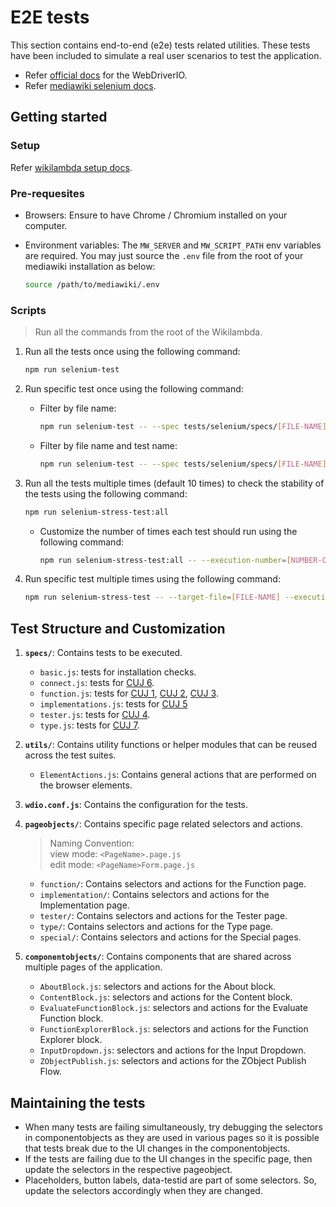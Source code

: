 # E2E tests

This section contains end-to-end (e2e) tests related utilities. These tests have been included to simulate a real user scenarios to test the application.
 
- Refer [official docs](https://webdriver.io/docs/api) for the WebDriverIO. 
- Refer [mediawiki selenium docs](https://www.mediawiki.org/wiki/Selenium). 

## Getting started

### Setup
Refer [wikilambda setup docs](https://www.mediawiki.org/wiki/MediaWiki-Docker/Extension/WikiLambda).

### Pre-requesites

- Browsers: Ensure to have Chrome / Chromium installed on your computer.
- Environment variables: The `MW_SERVER` and `MW_SCRIPT_PATH` env variables are required. You may just source the `.env` file from the root of your mediawiki installation as below:

    ```bash
    source /path/to/mediawiki/.env
    ```

### Scripts

> Run all the commands from the root of the Wikilambda.

1. Run all the tests once using the following command:

    ```bash
    npm run selenium-test
    ```

2. Run specific test once using the following command:

    - Filter by file name:

        ```bash
        npm run selenium-test -- --spec tests/selenium/specs/[FILE-NAME]
        ```

    - Filter by file name and test name:

        ```bash
        npm run selenium-test -- --spec tests/selenium/specs/[FILE-NAME] --mochaOpts.grep [TEST-NAME]
        ```

3. Run all the tests multiple times (default 10 times) to check the stability of the tests using the following command:

    ```bash
    npm run selenium-stress-test:all
    ```

    - Customize the number of times each test should run using the following command:

        ```bash
        npm run selenium-stress-test:all -- --execution-number=[NUMBER-OF-TIMES]
        ```

4. Run specific test multiple times using the following command:

    ```bash
    npm run selenium-stress-test -- --target-file=[FILE-NAME] --execution-number=[NUMBER-OF-TIMES]
    ```

## Test Structure and Customization

1. **`specs/`**: Contains tests to be executed.
    - `basic.js`: tests for installation checks.
    - `connect.js`: tests for [CUJ 6](https://phabricator.wikimedia.org/T318936).
    - `function.js`: tests for [CUJ 1](https://phabricator.wikimedia.org/T318922), [CUJ 2](https://phabricator.wikimedia.org/T318930), [CUJ 3](https://phabricator.wikimedia.org/T318933).
    - `implementations.js`: tests for [CUJ 5](https://phabricator.wikimedia.org/T318939)
    - `tester.js`: tests for [CUJ 4](https://phabricator.wikimedia.org/T318938).
    - `type.js`: tests for [CUJ 7](https://phabricator.wikimedia.org/T318943).

2. **`utils/`**: Contains utility functions or helper modules that can be reused across the test suites.
    - `ElementActions.js`: Contains general actions that are performed on the browser elements.

3. **`wdio.conf.js`**: Contains the configuration for the tests.

4. **`pageobjects/`**: Contains specific page related selectors and actions.

    > Naming Convention:  
    view mode: `<PageName>.page.js`  
    edit mode: `<PageName>Form.page.js`

    - `function/`: Contains selectors and actions for the Function page.
    - `implementation/`: Contains selectors and actions for the Implementation page.
    - `tester/`: Contains selectors and actions for the Tester page.
    - `type/`: Contains selectors and actions for the Type page.
    - `special/`: Contains selectors and actions for the Special pages.

5. **`componentobjects/`**: Contains components that are shared across multiple pages of the application.
    - `AboutBlock.js`: selectors and actions for the About block.
    - `ContentBlock.js`: selectors and actions for the Content block.
    - `EvaluateFunctionBlock.js`: selectors and actions for the Evaluate Function block.
    - `FunctionExplorerBlock.js`: selectors and actions for the Function Explorer block.
    - `InputDropdown.js`: selectors and actions for the Input Dropdown.
    - `ZObjectPublish.js`: selectors and actions for the ZObject Publish Flow.

## Maintaining the tests

- When many tests are failing simultaneously, try debugging the selectors in componentobjects as they are used in various pages so it is possible that tests break due to the UI changes in the componentobjects.
- If the tests are failing due to the UI changes in the specific page, then update the selectors in the respective pageobject.
- Placeholders, button labels, data-testid are part of some selectors. So, update the selectors accordingly when they are changed.
